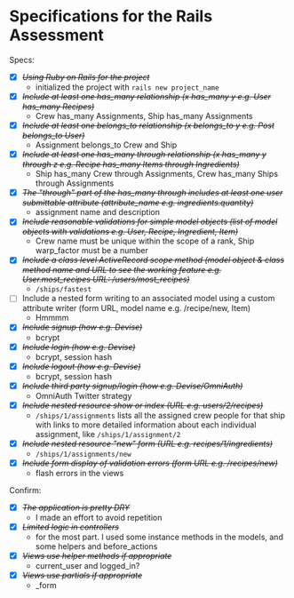 # Specifications for the Rails Assessment

Specs:
- [X] ~~*Using Ruby on Rails for the project*~~
    * initialized the project with `rails new project_name`
- [X] ~~*Include at least one has_many relationship (x has_many y e.g. User has_many Recipes)*~~
    * Crew has_many Assignments, Ship has_many Assignments
- [X] ~~*Include at least one belongs_to relationship (x belongs_to y e.g. Post belongs_to User)*~~
    * Assignment belongs_to Crew and Ship
- [X] ~~*Include at least one has_many through relationship (x has_many y through z e.g. Recipe has_many Items through Ingredients)*~~
    * Ship has_many Crew through Assignments, Crew has_many Ships through Assignments
- [X] ~~*The "through" part of the has_many through includes at least one user submittable attribute (attribute_name e.g. ingredients.quantity)*~~
    * assignment name and description
- [X] ~~*Include reasonable validations for simple model objects (list of model objects with validations e.g. User, Recipe, Ingredient, Item)*~~
    * Crew name must be unique within the scope of a rank, Ship warp_factor must be a number
- [X] ~~*Include a class level ActiveRecord scope method (model object & class method name and URL to see the working feature e.g. User.most_recipes URL: /users/most_recipes)*~~
    * `/ships/fastest`
- [ ] Include a nested form writing to an associated model using a custom attribute writer (form URL, model name e.g. /recipe/new, Item)
    * Hmmmm
- [X] ~~*Include signup (how e.g. Devise)*~~
    * bcrypt
- [X] ~~*Include login (how e.g. Devise)*~~
    * bcrypt, session hash
- [X] ~~*Include logout (how e.g. Devise)*~~
    * bcrypt, session hash
- [X] ~~*Include third party signup/login (how e.g. Devise/OmniAuth)*~~
    * OmniAuth Twitter strategy
- [X] ~~*Include nested resource show or index (URL e.g. users/2/recipes)*~~
    * `/ships/1/assignments` lists all the assigned crew people for that ship with links to more detailed information about each individual assignment, like `/ships/1/assignment/2`
- [X] ~~*Include nested resource "new" form (URL e.g. recipes/1/ingredients)*~~
    * `/ships/1/assignments/new`
- [X] ~~*Include form display of validation errors (form URL e.g. /recipes/new)*~~
    * flash errors in the views

Confirm:
- [X] ~~*The application is pretty DRY*~~
    * I made an effort to avoid repetition
- [X] ~~*Limited logic in controllers*~~
    * for the most part.  I used some instance methods in the models, and some helpers and before_actions
- [X] ~~*Views use helper methods if appropriate*~~
    * current_user and logged_in?
- [X] ~~*Views use partials if appropriate*~~
    * _form